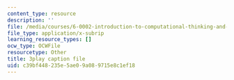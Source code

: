 ```yaml
---
content_type: resource
description: ''
file: /media/courses/6-0002-introduction-to-computational-thinking-and-data-science-fall-2016/c39bf448235e5ae09a089715e8c1ef18_K2SC-WPdT6k.vtt
file_type: application/x-subrip
learning_resource_types: []
ocw_type: OCWFile
resourcetype: Other
title: 3play caption file
uid: c39bf448-235e-5ae0-9a08-9715e8c1ef18
---
```

